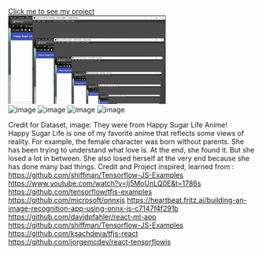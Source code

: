 [Click me to see my project](https://jonathansum.github.io/JavaScriptClassifier/)<br>
![image](https://raw.githubusercontent.com/JonathanSum/JonathanSum/master/hsl_p1.gif)<br>
![image](https://user-images.githubusercontent.com/21982975/102702864-5fe08800-421c-11eb-9c2c-eaf492c253de.png)
![image](https://user-images.githubusercontent.com/21982975/102702865-640ca580-421c-11eb-8527-3dfc7592d1cb.png)
![image](https://user-images.githubusercontent.com/21982975/102702866-653dd280-421c-11eb-88a2-b308f646fdf8.png)
![image](https://user-images.githubusercontent.com/21982975/102702867-666eff80-421c-11eb-823a-23d9042e6e67.png)<br>




Credit for Dataset, image: They were from Happy Sugar Life Anime!<br> 
Happy Sugar Life is one of my favorite anime that reflects some views of reality. For example, the female character was born without parents. She has been trying to understand what love is. At the end, she found it. But she losed a lot in between. She also losed herself at the very end because she has done many bad things.
Credit and Project inspired, learned from :
https://github.com/shiffman/Tensorflow-JS-Examples
https://www.youtube.com/watch?v=Ij5MoUnLQ0E&t=1786s
https://github.com/tensorflow/tfjs-examples
https://github.com/microsoft/onnxjs
https://heartbeat.fritz.ai/building-an-image-recognition-app-using-onnx-js-c7147f4f291b
https://github.com/davidpfahler/react-ml-app
https://github.com/shiffman/Tensorflow-JS-Examples
https://github.com/ksachdeva/tfjs-react
https://github.com/jorgemcdev/react-tensorflowjs

